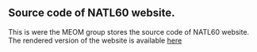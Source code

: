 ## Source code of NATL60 website. 

This is were the MEOM group stores the source code of NATL60 website. 
The rendered version of the website is available [here](http://meom-group.github.io/swot-natl60)
